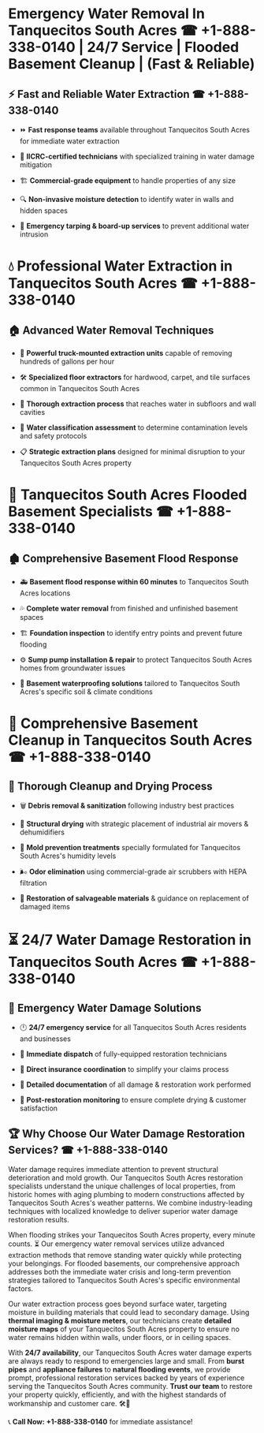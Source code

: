 # Emergency Water Removal In Tanquecitos South Acres ☎ +1-888-338-0140 | 24/7 Service | Flooded Basement Cleanup | (Fast & Reliable)  

## ⚡ Fast and Reliable Water Extraction ☎ +1-888-338-0140  
- ⏩ **Fast response teams** available throughout Tanquecitos South Acres for immediate water extraction  
- 🏅 **IICRC-certified technicians** with specialized training in water damage mitigation  
- 🏗️ **Commercial-grade equipment** to handle properties of any size  
- 🔍 **Non-invasive moisture detection** to identify water in walls and hidden spaces  
- 🛑 **Emergency tarping & board-up services** to prevent additional water intrusion  

# 💧 Professional Water Extraction in Tanquecitos South Acres ☎ +1-888-338-0140  

## 🏠 Advanced Water Removal Techniques  
- 🚛 **Powerful truck-mounted extraction units** capable of removing hundreds of gallons per hour  
- 🛠️ **Specialized floor extractors** for hardwood, carpet, and tile surfaces common in Tanquecitos South Acres  
- 📏 **Thorough extraction process** that reaches water in subfloors and wall cavities  
- 🧪 **Water classification assessment** to determine contamination levels and safety protocols  
- 📋 **Strategic extraction plans** designed for minimal disruption to your Tanquecitos South Acres property  

# 🌊 Tanquecitos South Acres Flooded Basement Specialists ☎ +1-888-338-0140  

## 🏚️ Comprehensive Basement Flood Response  
- 🚑 **Basement flood response within 60 minutes** to Tanquecitos South Acres locations  
- 💦 **Complete water removal** from finished and unfinished basement spaces  
- 🏗️ **Foundation inspection** to identify entry points and prevent future flooding  
- ⚙️ **Sump pump installation & repair** to protect Tanquecitos South Acres homes from groundwater issues  
- 🌱 **Basement waterproofing solutions** tailored to Tanquecitos South Acres's specific soil & climate conditions  

# 🧹 Comprehensive Basement Cleanup in Tanquecitos South Acres ☎ +1-888-338-0140  

## 🔄 Thorough Cleanup and Drying Process  
- 🗑️ **Debris removal & sanitization** following industry best practices  
- 💨 **Structural drying** with strategic placement of industrial air movers & dehumidifiers  
- 🦠 **Mold prevention treatments** specially formulated for Tanquecitos South Acres's humidity levels  
- 🌬️ **Odor elimination** using commercial-grade air scrubbers with HEPA filtration  
- 🔧 **Restoration of salvageable materials** & guidance on replacement of damaged items  

# ⏳ 24/7 Water Damage Restoration in Tanquecitos South Acres ☎ +1-888-338-0140  

## 🚀 Emergency Water Damage Solutions  
- 🕛 **24/7 emergency service** for all Tanquecitos South Acres residents and businesses  
- 🚒 **Immediate dispatch** of fully-equipped restoration technicians  
- 🏦 **Direct insurance coordination** to simplify your claims process  
- 📜 **Detailed documentation** of all damage & restoration work performed  
- 🔎 **Post-restoration monitoring** to ensure complete drying & customer satisfaction  

## 🏆 Why Choose Our Water Damage Restoration Services? ☎ +1-888-338-0140  
Water damage requires immediate attention to prevent structural deterioration and mold growth. Our Tanquecitos South Acres restoration specialists understand the unique challenges of local properties, from historic homes with aging plumbing to modern constructions affected by Tanquecitos South Acres's weather patterns. We combine industry-leading techniques with localized knowledge to deliver superior water damage restoration results.  

When flooding strikes your Tanquecitos South Acres property, every minute counts. ⏳ Our emergency water removal services utilize advanced extraction methods that remove standing water quickly while protecting your belongings. For flooded basements, our comprehensive approach addresses both the immediate water crisis and long-term prevention strategies tailored to Tanquecitos South Acres's specific environmental factors.  

Our water extraction process goes beyond surface water, targeting moisture in building materials that could lead to secondary damage. Using **thermal imaging & moisture meters**, our technicians create **detailed moisture maps** of your Tanquecitos South Acres property to ensure no water remains hidden within walls, under floors, or in ceiling spaces.  

With **24/7 availability**, our Tanquecitos South Acres water damage experts are always ready to respond to emergencies large and small. From **burst pipes** and **appliance failures** to **natural flooding events**, we provide prompt, professional restoration services backed by years of experience serving the Tanquecitos South Acres community. **Trust our team** to restore your property quickly, efficiently, and with the highest standards of workmanship and customer care. 🛠️💪  

📞 **Call Now: +1-888-338-0140** for immediate assistance!